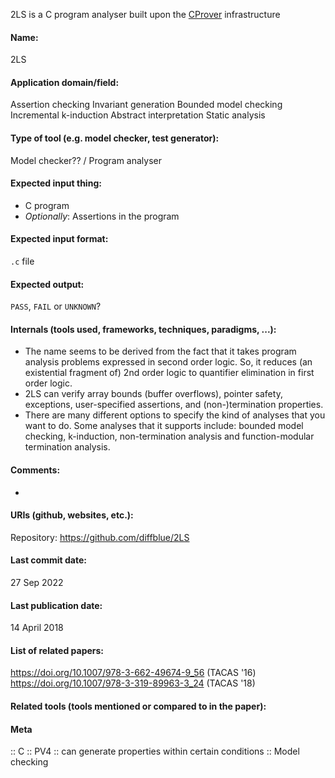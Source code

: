 2LS is a C program analyser built upon the [CProver](Frameworks/CProver.md) infrastructure

#### Name:
2LS

#### Application domain/field:
Assertion checking
Invariant generation
Bounded model checking
Incremental k-induction
Abstract interpretation
Static analysis

#### Type of tool (e.g. model checker, test generator):
Model checker?? / Program analyser

#### Expected input thing:
- C program
- *Optionally*: Assertions in the program

#### Expected input format:
`.c` file

#### Expected output:
`PASS`, `FAIL` or `UNKNOWN`?

#### Internals (tools used, frameworks, techniques, paradigms, ...):
- The name seems to be derived from the fact that it takes program analysis problems expressed in second order logic. So, it reduces (an existential fragment of) 2nd order logic to quantifier elimination in first order logic.
- 2LS can verify array bounds (buffer overflows), pointer safety, exceptions, user-specified assertions, and (non-)termination properties.
- There are many different options to specify the kind of analyses that you want to do. Some analyses that it supports include: bounded model checking, k-induction, non-termination analysis and function-modular termination analysis.

#### Comments:
-

#### URIs (github, websites, etc.):
Repository: https://github.com/diffblue/2LS

#### Last commit date:
27 Sep 2022

#### Last publication date:
14 April 2018

#### List of related papers:
https://doi.org/10.1007/978-3-662-49674-9_56 (TACAS '16)
https://doi.org/10.1007/978-3-319-89963-3_24 (TACAS '18)

#### Related tools (tools mentioned or compared to in the paper):

#### Meta
:: C
:: PV4           :: can generate properties within certain conditions
:: Model checking